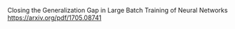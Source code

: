 Closing the Generalization Gap in Large Batch Training of Neural Networks
https://arxiv.org/pdf/1705.08741